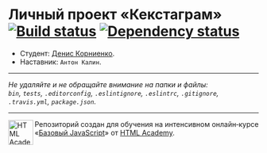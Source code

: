 # Личный проект «Кекстаграм» [![Build status][travis-image]][travis-url] [![Dependency status][dependency-image]][dependency-url]

* Студент: [Денис Корниенко](https://up.htmlacademy.ru/javascript/7/user/31353).
* Наставник: `Антон Калин`.

---

_Не удаляйте и не обращайте внимание на папки и файлы:_<br>
_`bin`, `tests`, `.editorconfig`, `.eslintignore`, `.eslintrc`, `.gitignore`, `.travis.yml`, `package.json`._

---

<a href="https://htmlacademy.ru/intensive/javascript"><img align="left" width="50" height="50" title="HTML Academy" src="https://up.htmlacademy.ru/static/img/intensive/javascript/logo-for-github.svg"></a>

Репозиторий создан для обучения на интенсивном онлайн‑курсе «[Базовый JavaScript](https://htmlacademy.ru/intensive/javascript)» от [HTML Academy](https://htmlacademy.ru).

[travis-image]: https://travis-ci.org/htmlacademy-javascript/31353-kekstagram.svg?branch=master
[travis-url]: https://travis-ci.org/htmlacademy-javascript/31353-kekstagram
[dependency-image]: https://david-dm.org/htmlacademy-javascript/31353-kekstagram.svg?style=flat-square
[dependency-url]: https://david-dm.org/htmlacademy-javascript/31353-kekstagram
